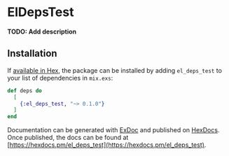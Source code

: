 # ElDepsTest

**TODO: Add description**

## Installation

If [available in Hex](https://hex.pm/docs/publish), the package can be installed
by adding `el_deps_test` to your list of dependencies in `mix.exs`:

```elixir
def deps do
  [
    {:el_deps_test, "~> 0.1.0"}
  ]
end
```

Documentation can be generated with [ExDoc](https://github.com/elixir-lang/ex_doc)
and published on [HexDocs](https://hexdocs.pm). Once published, the docs can
be found at [https://hexdocs.pm/el_deps_test](https://hexdocs.pm/el_deps_test).

